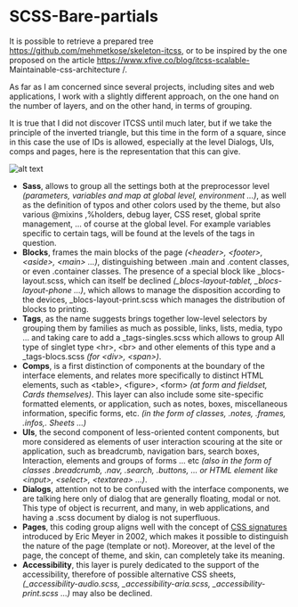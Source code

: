 # SCSS-Bare-partials

It is possible to retrieve a prepared tree https://github.com/mehmetkose/skeleton-itcss, or to be inspired by the one proposed on the article https://www.xfive.co/blog/itcss-scalable- Maintainable-css-architecture /.

As far as I am concerned since several projects, including sites and web applications, I work with a slightly different approach, on the one hand on the number of layers, and on the other hand, in terms of grouping.

It is true that I did not discover ITCSS until much later, but if we take the principle of the inverted triangle, but this time in the form of a square, since in this case the use of IDs is allowed, especially at the level Dialogs, UIs, comps and pages, here is the representation that this can give.

![alt text](http://www.puce-et-media.com/externals/002-Sass-004.png "View of _partials layers")

* **Sass**, allows to group all the settings both at the preprocessor level *(parameters, variables and map at global level, environment ...)*, as well as the definition of typos and other colors used by the theme, but also various @mixins ,%holders, debug layer, CSS reset, global sprite management, ... of course at the global level. For example variables specific to certain tags, will be found at the levels of the tags in question.
* **Blocks**, frames the main blocks of the page *(&lt;header&gt;, &lt;footer&gt;, &lt;aside&gt;, &lt;main&gt; ...)*, distinguishing between .main and .content classes, or even .container classes. The presence of a special block like _blocs-layout.scss, which can itself be declined *(_blocs-layout-tablet, _blocs-layout-phone ...)*, which allows to manage the disposition according to the devices, _blocs-layout-print.scss which manages the distribution of blocks to printing.
* **Tags**, as the name suggests brings together low-level selectors by grouping them by families as much as possible, links, lists, media, typo ... and taking care to add a _tags-singles.scss which allows to group All type of singlet type &lt;hr&gt;, &lt;br&gt; and other elements of this type and a _tags-blocs.scss *(for &lt;div&gt;, &lt;span&gt;)*.
* **Comps**, is a   first distinction of components at the boundary of the interface   elements, and relates more specifically to distinct HTML elements, such   as &lt;table&gt;, &lt;figure&gt;, &lt;form&gt; *(at form and fieldset, Cards themselves)*. This   layer can also include some site-specific formatted elements, or   application, such as notes, boxes, miscellaneous information, specific   forms, etc. *(in the form of classes, .notes, .frames, .infos,. Sheets ...)*
* **UIs**,   the second component of less-oriented content components, but more   considered as elements of user interaction scouring at the site or   application, such as breadcrumb, navigation bars, search boxes, Interaction,   elements and groups of forms ... etc *(also in the form of classes   .breadcrumb, .nav, .search, .buttons, ... or HTML element like   &lt;input&gt;, &lt;select&gt;, &lt;textarea&gt; ...)*.
* **Dialogs**,   attention not to be confused with the interface components, we are   talking here only of dialog that are generally floating, modal or not. This type of object is recurrent, and many, in web applications, and having a .scss document by dialog is not superfluous.
* **Pages**,   this coding group aligns well with the concept of [CSS signatures](http://archivist.incutio.com/viewlist/css-discuss/13291)   introduced by Eric Meyer in 2002, which makes it possible to distinguish   the nature of the page (template or not). Moreover, at the level of the page, the concept of theme, and skin, can completely take its meaning.
* **Accessibility**,   this layer is purely dedicated to the support of the accessibility,   therefore of possible alternative CSS sheets,   *(_accessibility-audio.scss, _accessibility-aria.scss,   _accessibility-print.scss ...)* may also be declined.
